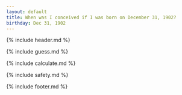 ```yaml
---
layout: default
title: When was I conceived if I was born on December 31, 1902?
birthday: Dec 31, 1902
---
```


{% include header.md %}

{% include guess.md %}

{% include calculate.md %}

{% include safety.md %}

{% include footer.md %}



